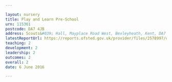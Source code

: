 ```yaml
---

layout: nursery
title: Play and Learn Pre-School
urn: 115361
postcode: DA7 4JB
address: Scouts&#039; Hall, Mayplace Road West, Bexleyheath, Kent, DA7 4JB
latestReportUrl: https://reports.ofsted.gov.uk/provider/files/2578997/urn/115361.pdf
teaching: 2
development: 2
leadership: 2
outcomes: 2
overall: 2
date: 6 June 2016

---
```

